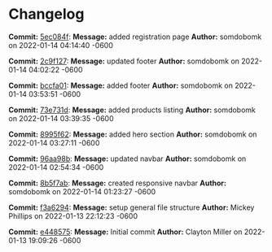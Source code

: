 # Changelog

__Commit:__ [5ec084f](5ec084f):
__Message:__ added registration page
__Author:__ somdobomk on 2022-01-14 04:14:40 -0600 
 
__Commit:__ [2c9f127](2c9f127):
__Message:__ updated footer
__Author:__ somdobomk on 2022-01-14 04:02:22 -0600 
 
__Commit:__ [bccfa01](bccfa01):
__Message:__ added footer
__Author:__ somdobomk on 2022-01-14 03:53:51 -0600 
 
__Commit:__ [73e731d](73e731d):
__Message:__ added products listing
__Author:__ somdobomk on 2022-01-14 03:39:35 -0600 
 
__Commit:__ [8995f62](8995f62):
__Message:__ added hero section
__Author:__ somdobomk on 2022-01-14 03:27:11 -0600 
 
__Commit:__ [96aa98b](96aa98b):
__Message:__ updated navbar
__Author:__ somdobomk on 2022-01-14 02:54:34 -0600 
 
__Commit:__ [8b5f7ab](8b5f7ab):
__Message:__ created responsive navbar
__Author:__ somdobomk on 2022-01-14 01:23:27 -0600 
 
__Commit:__ [f3a6294](f3a6294):
__Message:__ setup general file structure
__Author:__ Mickey Phillips on 2022-01-13 22:12:23 -0600 
 
__Commit:__ [e448575](e448575):
__Message:__ Initial commit
__Author:__ Clayton Miller on 2022-01-13 19:09:26 -0600 
 
